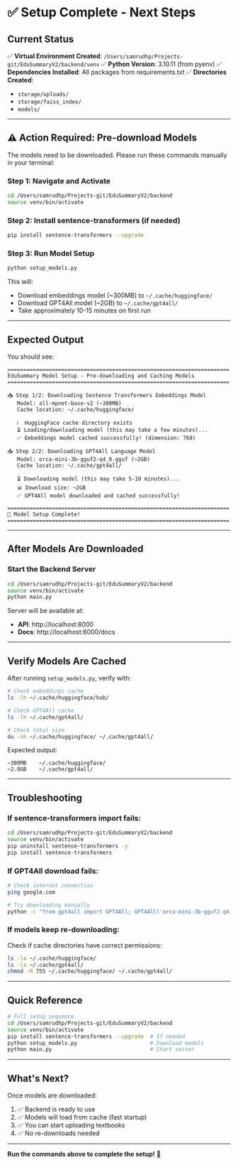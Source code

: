 # ✅ Setup Complete - Next Steps

## Current Status

✅ **Virtual Environment Created**: `/Users/samrudhp/Projects-git/EduSummaryV2/backend/venv`
✅ **Python Version**: 3.10.11 (from pyenv)
✅ **Dependencies Installed**: All packages from requirements.txt
✅ **Directories Created**:
   - `storage/uploads/`
   - `storage/faiss_index/`
   - `models/`

---

## ⚠️ Action Required: Pre-download Models

The models need to be downloaded. Please run these commands manually in your terminal:

### Step 1: Navigate and Activate

```bash
cd /Users/samrudhp/Projects-git/EduSummaryV2/backend
source venv/bin/activate
```

### Step 2: Install sentence-transformers (if needed)

```bash
pip install sentence-transformers --upgrade
```

### Step 3: Run Model Setup

```bash
python setup_models.py
```

This will:
- Download embeddings model (~300MB) to `~/.cache/huggingface/`
- Download GPT4All model (~2GB) to `~/.cache/gpt4all/`
- Take approximately 10-15 minutes on first run

---

## Expected Output

You should see:

```
======================================================================
EduSummary Model Setup - Pre-downloading and Caching Models
======================================================================

📥 Step 1/2: Downloading Sentence Transformers Embeddings Model
   Model: all-mpnet-base-v2 (~300MB)
   Cache location: ~/.cache/huggingface/

   ℹ️  HuggingFace cache directory exists
   ⏳ Loading/downloading model (this may take a few minutes)...
   ✅ Embeddings model cached successfully! (dimension: 768)

📥 Step 2/2: Downloading GPT4All Language Model
   Model: orca-mini-3b-gguf2-q4_0.gguf (~2GB)
   Cache location: ~/.cache/gpt4all/

   ⏳ Downloading model (this may take 5-10 minutes)...
   📊 Download size: ~2GB
   ✅ GPT4All model downloaded and cached successfully!

======================================================================
🎉 Model Setup Complete!
======================================================================
```

---

## After Models Are Downloaded

### Start the Backend Server

```bash
cd /Users/samrudhp/Projects-git/EduSummaryV2/backend
source venv/bin/activate
python main.py
```

Server will be available at:
- **API**: http://localhost:8000
- **Docs**: http://localhost:8000/docs

---

## Verify Models Are Cached

After running `setup_models.py`, verify with:

```bash
# Check embeddings cache
ls -lh ~/.cache/huggingface/hub/

# Check GPT4All cache
ls -lh ~/.cache/gpt4all/

# Check total size
du -sh ~/.cache/huggingface/ ~/.cache/gpt4all/
```

Expected output:
```
~300MB    ~/.cache/huggingface/
~2.0GB    ~/.cache/gpt4all/
```

---

## Troubleshooting

### If sentence-transformers import fails:

```bash
cd /Users/samrudhp/Projects-git/EduSummaryV2/backend
source venv/bin/activate
pip uninstall sentence-transformers -y
pip install sentence-transformers
```

### If GPT4All download fails:

```bash
# Check internet connection
ping google.com

# Try downloading manually
python -c "from gpt4all import GPT4All; GPT4All('orca-mini-3b-gguf2-q4_0.gguf', allow_download=True)"
```

### If models keep re-downloading:

Check if cache directories have correct permissions:

```bash
ls -la ~/.cache/huggingface/
ls -la ~/.cache/gpt4all/
chmod -R 755 ~/.cache/huggingface/ ~/.cache/gpt4all/
```

---

## Quick Reference

```bash
# Full setup sequence
cd /Users/samrudhp/Projects-git/EduSummaryV2/backend
source venv/bin/activate
pip install sentence-transformers --upgrade  # If needed
python setup_models.py                       # Download models
python main.py                               # Start server
```

---

## What's Next?

Once models are downloaded:

1. ✅ Backend is ready to use
2. ✅ Models will load from cache (fast startup)
3. ✅ You can start uploading textbooks
4. ✅ No re-downloads needed

---

**Run the commands above to complete the setup!** 🚀
